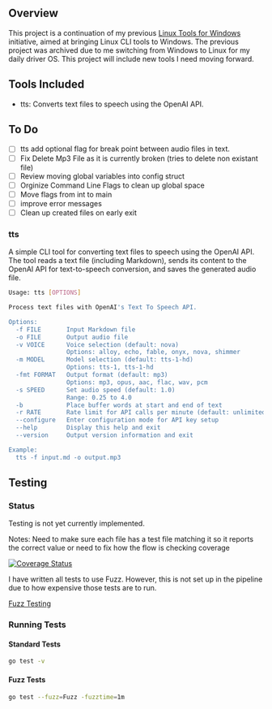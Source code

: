 ## Overview

This project is a continuation of my previous [Linux Tools for Windows](https://github.com/StevenDStanton/cli-tools-for-windows) initiative, aimed at bringing Linux CLI tools to Windows. The previous project was archived due to me switching from Windows to Linux for my daily driver OS. This project will include new tools I need moving forward.

## Tools Included

- tts: Converts text files to speech using the OpenAI API.

## To Do

- [ ] tts add optional flag for break point between audio files in text.
- [ ] Fix Delete Mp3 File as it is currently broken (tries to delete non existant file)
- [ ] Review moving global variables into config struct
- [ ] Orginize Command Line Flags to clean up global space
- [ ] Move flags from int to main
- [ ] improve error messages
- [ ] Clean up created files on early exit

### tts

A simple CLI tool for converting text files to speech using the OpenAI API. The tool reads a text file (including Markdown), sends its content to the OpenAI API for text-to-speech conversion, and saves the generated audio file.

```bash
Usage: tts [OPTIONS]

Process text files with OpenAI's Text To Speech API.

Options:
  -f FILE       Input Markdown file
  -o FILE       Output audio file
  -v VOICE      Voice selection (default: nova)
                Options: alloy, echo, fable, onyx, nova, shimmer
  -m MODEL      Model selection (default: tts-1-hd)
                Options: tts-1, tts-1-hd
  -fmt FORMAT   Output format (default: mp3)
                Options: mp3, opus, aac, flac, wav, pcm
  -s SPEED      Set audio speed (default: 1.0)
                Range: 0.25 to 4.0
  -b            Place buffer words at start and end of text
  -r RATE       Rate limit for API calls per minute (default: unlimited)
  --configure   Enter configuration mode for API key setup
  --help        Display this help and exit
  --version     Output version information and exit

Example:
  tts -f input.md -o output.mp3
```

## Testing

### Status

Testing is not yet currently implemented.

Notes: Need to make sure each file has a test file matching it so it reports the correct value or need to fix how the flow is checking coverage

[![Coverage Status](https://coveralls.io/repos/github/StevenDStanton/cli-tools/badge.svg?branch=master)](https://coveralls.io/github/StevenDStanton/cli-tools?branch=master)

I have written all tests to use Fuzz. However, this is not set up in the pipeline due to how expensive those tests are to run.

[Fuzz Testing](https://go.dev/doc/security/fuzz/)

### Running Tests

#### Standard Tests

```bash
go test -v
```

#### Fuzz Tests

```bash
go test --fuzz=Fuzz -fuzztime=1m
```
